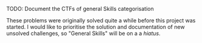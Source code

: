 TODO: Document the CTFs of general Skills categorisation

These problems were originally solved quite a while before this project was started. I would like to
prioritise the solution and documentation of new unsolved challenges, so "General Skills" will be
on a a *hiatus*.
